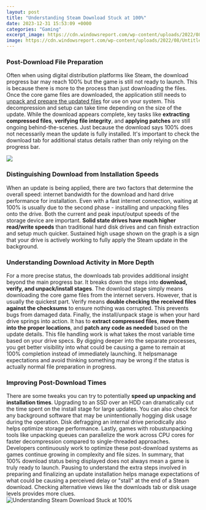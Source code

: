 ```yaml
---
layout: post
title: "Understanding Steam Download Stuck at 100%"
date: 2023-12-31 15:53:09 +0000
categories: "Gaming"
excerpt_image: https://cdn.windowsreport.com/wp-content/uploads/2022/08/Untitled-design-2022-08-24T182909.530.png
image: https://cdn.windowsreport.com/wp-content/uploads/2022/08/Untitled-design-2022-08-24T182909.530.png
---
```


### Post-Download File Preparation
Often when using digital distribution platforms like Steam, the download progress bar may reach 100% but the game is still not ready to launch. This is because there is more to the process than just downloading the files. Once the core game files are downloaded, the application still needs to [unpack and prepare the updated files](https://store.fi.io.vn/chihuahuas-lover-santa-claus-christmas-dogs-pajamas-153-chihuahua-dog) for use on your system. This decompression and setup can take time depending on the size of the update. 
While the download appears complete, key tasks like **extracting compressed files**, **verifying file integrity**, and **applying patches** are still ongoing behind-the-scenes. Just because the download says 100% does not necessarily mean the update is fully installed. It's important to check the download tab for additional status details rather than only relying on the progress bar.

![](https://techgyo.com/wp-content/uploads/2021/07/image-1068x601.png)
### Distinguishing Download from Installation Speeds 
When an update is being applied, there are two factors that determine the overall speed: internet bandwidth for the download and hard drive performance for installation. Even with a fast internet connection, waiting at 100% is usually due to the second phase - installing and unpacking files onto the drive. 
Both the current and peak input/output speeds of the storage device are important. **Solid state drives have much higher read/write speeds** than traditional hard disk drives and can finish extraction and setup much quicker. Sustained high usage shown on the graph is a sign that your drive is actively working to fully apply the Steam update in the background.
### Understanding Download Activity in More Depth
For a more precise status, the downloads tab provides additional insight beyond the main progress bar. It breaks down the steps into **download, verify, and unpack/install stages**. 
The download stage simply means downloading the core game files from the internet servers. However, that is usually the quickest part. Verify means **double checking the received files against the checksums** to ensure nothing was corrupted. This prevents bugs from damaged data.
Finally, the install/unpack stage is when your hard drive springs into action. It has to **extract compressed files**, **move them into the proper locations**, and **patch any code as needed** based on the update details. This file handling work is what takes the most variable time based on your drive specs.
By digging deeper into the separate processes, you get better visibility into what could be causing a game to remain at 100% completion instead of immediately launching. It helpsmanage expectations and avoid thinking something may be wrong if the status is actually normal file preparation in progress.
### Improving Post-Download Times 
There are some tweaks you can try to potentially **speed up unpacking and installation times**. Upgrading to an SSD over an HDD can dramatically cut the time spent on the install stage for large updates. 
You can also check for any background software that may be unintentionally hogging disk usage during the operation. Disk defragging an internal drive periodically also helps optimize storage performance. 
Lastly, games with robustunpacking tools like unpacking queues can parallelize the work across CPU cores for faster decompression compared to single-threaded approaches. Developers continuously work to optimize these post-download systems as games continue growing in complexity and file sizes.
In summary, that 100% download status being displayed does not always mean a game is truly ready to launch. Pausing to understand the extra steps involved in preparing and finalizing an update installation helps manage expectations of what could be causing a perceived delay or "stall" at the end of a Steam download. Checking alternative views like the downloads tab or disk usage levels provides more clues.
![Understanding Steam Download Stuck at 100%](https://cdn.windowsreport.com/wp-content/uploads/2022/08/Untitled-design-2022-08-24T182909.530.png)